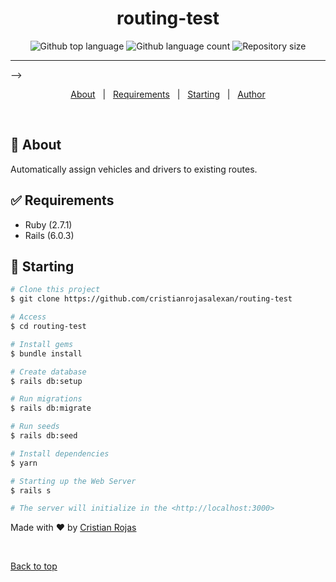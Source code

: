 <div align="center" id="top"> 

</div>

<h1 align="center">routing-test</h1>

<p align="center">
  <img alt="Github top language" src="https://img.shields.io/github/languages/top/cristianrojasalexan/routing-test?color=56BEB8">

  <img alt="Github language count" src="https://img.shields.io/github/languages/count/cristianrojasalexan/routing-test?color=56BEB8">

  <img alt="Repository size" src="https://img.shields.io/github/repo-size/cristianrojasalexan/routing-test?color=56BEB8">

</p>

<hr> -->

<p align="center">
  <a href="#dart-about">About</a> &#xa0; | &#xa0;
  <a href="#white_check_mark-requirements">Requirements</a> &#xa0; | &#xa0;
  <a href="#checkered_flag-starting">Starting</a> &#xa0; | &#xa0;
  <a href="https://github.com/cristianrojasalexan" target="_blank">Author</a>
</p>

<br>

## :dart: About ##

Automatically assign vehicles and drivers to existing routes.

## :white_check_mark: Requirements ##

- Ruby (2.7.1)
- Rails (6.0.3)

## :checkered_flag: Starting ##

```bash
# Clone this project
$ git clone https://github.com/cristianrojasalexan/routing-test

# Access
$ cd routing-test

# Install gems
$ bundle install

# Create database
$ rails db:setup

# Run migrations
$ rails db:migrate

# Run seeds
$ rails db:seed

# Install dependencies
$ yarn

# Starting up the Web Server
$ rails s

# The server will initialize in the <http://localhost:3000>
```

Made with :heart: by <a href="https://github.com/cristianrojasalexan" target="_blank">Cristian Rojas</a>

&#xa0;

<a href="#top">Back to top</a>
